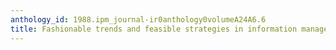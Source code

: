 ```yaml
---
anthology_id: 1988.ipm_journal-ir0anthology0volumeA24A6.6
title: Fashionable trends and feasible strategies in information management
---
```

